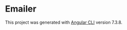 # Emailer

This project was generated with [Angular CLI](https://github.com/angular/angular-cli) version 7.3.8.


